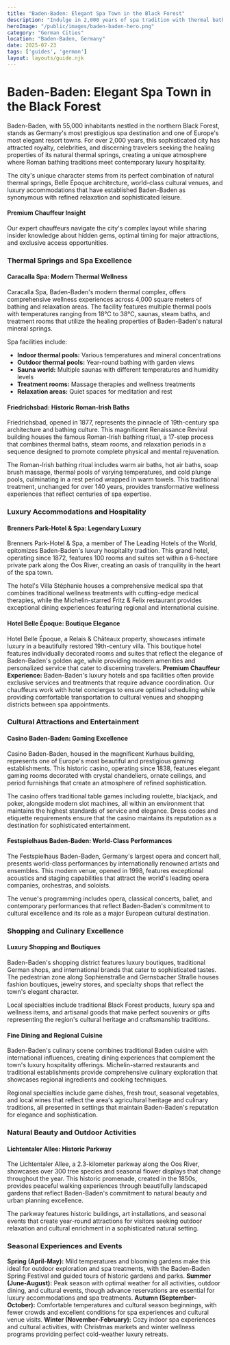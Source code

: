 ```yaml
---
title: "Baden-Baden: Elegant Spa Town in the Black Forest"
description: "Indulge in 2,000 years of spa tradition with thermal baths, luxury hotels like Brenners Park, the famous casino, and world-class cultural venues in Germany's most elegant resort town."
heroImage: "/public/images/baden-baden-hero.png"
category: "German Cities"
location: "Baden-Baden, Germany"
date: 2025-07-23
tags: ['guides', 'german']
layout: layouts/guide.njk
---
```


# Baden-Baden: Elegant Spa Town in the Black Forest

Baden-Baden, with 55,000 inhabitants nestled in the northern Black Forest, stands as Germany's most prestigious spa destination and one of Europe's most elegant resort towns. For over 2,000 years, this sophisticated city has attracted royalty, celebrities, and discerning travelers seeking the healing properties of its natural thermal springs, creating a unique atmosphere where Roman bathing traditions meet contemporary luxury hospitality.

The city's unique character stems from its perfect combination of natural thermal springs, Belle Époque architecture, world-class cultural venues, and luxury accommodations that have established Baden-Baden as synonymous with refined relaxation and sophisticated leisure.

<div class="premium-insight">
<h4>Premium Chauffeur Insight</h4>
<p>Our expert chauffeurs navigate the city's complex layout while sharing insider knowledge about hidden gems, optimal timing for major attractions, and exclusive access opportunities.</p>
</div>


### Thermal Springs and Spa Excellence


#### Caracalla Spa: Modern Thermal Wellness

Caracalla Spa, Baden-Baden's modern thermal complex, offers comprehensive wellness experiences across 4,000 square meters of bathing and relaxation areas. The facility features multiple thermal pools with temperatures ranging from 18°C to 38°C, saunas, steam baths, and treatment rooms that utilize the healing properties of Baden-Baden's natural mineral springs.

Spa facilities include:

  * **Indoor thermal pools:** Various temperatures and mineral concentrations
  * **Outdoor thermal pools:** Year-round bathing with garden views
  * **Sauna world:** Multiple saunas with different temperatures and humidity levels
  * **Treatment rooms:** Massage therapies and wellness treatments
  * **Relaxation areas:** Quiet spaces for meditation and rest


#### Friedrichsbad: Historic Roman-Irish Baths

Friedrichsbad, opened in 1877, represents the pinnacle of 19th-century spa architecture and bathing culture. This magnificent Renaissance Revival building houses the famous Roman-Irish bathing ritual, a 17-step process that combines thermal baths, steam rooms, and relaxation periods in a sequence designed to promote complete physical and mental rejuvenation.

The Roman-Irish bathing ritual includes warm air baths, hot air baths, soap brush massage, thermal pools of varying temperatures, and cold plunge pools, culminating in a rest period wrapped in warm towels. This traditional treatment, unchanged for over 140 years, provides transformative wellness experiences that reflect centuries of spa expertise.


### Luxury Accommodations and Hospitality


#### Brenners Park-Hotel & Spa: Legendary Luxury

Brenners Park-Hotel & Spa, a member of The Leading Hotels of the World, epitomizes Baden-Baden's luxury hospitality tradition. This grand hotel, operating since 1872, features 100 rooms and suites set within a 6-hectare private park along the Oos River, creating an oasis of tranquility in the heart of the spa town.

The hotel's Villa Stéphanie houses a comprehensive medical spa that combines traditional wellness treatments with cutting-edge medical therapies, while the Michelin-starred Fritz & Felix restaurant provides exceptional dining experiences featuring regional and international cuisine.


#### Hotel Belle Époque: Boutique Elegance

Hotel Belle Époque, a Relais & Châteaux property, showcases intimate luxury in a beautifully restored 19th-century villa. This boutique hotel features individually decorated rooms and suites that reflect the elegance of Baden-Baden's golden age, while providing modern amenities and personalized service that cater to discerning travelers.
**Premium Chauffeur Experience:** Baden-Baden's luxury hotels and spa facilities often provide exclusive services and treatments that require advance coordination. Our chauffeurs work with hotel concierges to ensure optimal scheduling while providing comfortable transportation to cultural venues and shopping districts between spa appointments.


### Cultural Attractions and Entertainment


#### Casino Baden-Baden: Gaming Excellence

Casino Baden-Baden, housed in the magnificent Kurhaus building, represents one of Europe's most beautiful and prestigious gaming establishments. This historic casino, operating since 1838, features elegant gaming rooms decorated with crystal chandeliers, ornate ceilings, and period furnishings that create an atmosphere of refined sophistication.

The casino offers traditional table games including roulette, blackjack, and poker, alongside modern slot machines, all within an environment that maintains the highest standards of service and elegance. Dress codes and etiquette requirements ensure that the casino maintains its reputation as a destination for sophisticated entertainment.


#### Festspielhaus Baden-Baden: World-Class Performances

The Festspielhaus Baden-Baden, Germany's largest opera and concert hall, presents world-class performances by internationally renowned artists and ensembles. This modern venue, opened in 1998, features exceptional acoustics and staging capabilities that attract the world's leading opera companies, orchestras, and soloists.

The venue's programming includes opera, classical concerts, ballet, and contemporary performances that reflect Baden-Baden's commitment to cultural excellence and its role as a major European cultural destination.


### Shopping and Culinary Excellence


#### Luxury Shopping and Boutiques

Baden-Baden's shopping district features luxury boutiques, traditional German shops, and international brands that cater to sophisticated tastes. The pedestrian zone along Sophienstraße and Gernsbacher Straße houses fashion boutiques, jewelry stores, and specialty shops that reflect the town's elegant character.

Local specialties include traditional Black Forest products, luxury spa and wellness items, and artisanal goods that make perfect souvenirs or gifts representing the region's cultural heritage and craftsmanship traditions.


#### Fine Dining and Regional Cuisine

Baden-Baden's culinary scene combines traditional Baden cuisine with international influences, creating dining experiences that complement the town's luxury hospitality offerings. Michelin-starred restaurants and traditional establishments provide comprehensive culinary exploration that showcases regional ingredients and cooking techniques.

Regional specialties include game dishes, fresh trout, seasonal vegetables, and local wines that reflect the area's agricultural heritage and culinary traditions, all presented in settings that maintain Baden-Baden's reputation for elegance and sophistication.


### Natural Beauty and Outdoor Activities


#### Lichtentaler Allee: Historic Parkway

The Lichtentaler Allee, a 2.3-kilometer parkway along the Oos River, showcases over 300 tree species and seasonal flower displays that change throughout the year. This historic promenade, created in the 1850s, provides peaceful walking experiences through beautifully landscaped gardens that reflect Baden-Baden's commitment to natural beauty and urban planning excellence.

The parkway features historic buildings, art installations, and seasonal events that create year-round attractions for visitors seeking outdoor relaxation and cultural enrichment in a sophisticated natural setting.


### Seasonal Experiences and Events
**Spring (April-May):** Mild temperatures and blooming gardens make this ideal for outdoor exploration and spa treatments, with the Baden-Baden Spring Festival and guided tours of historic gardens and parks.
**Summer (June-August):** Peak season with optimal weather for all activities, outdoor dining, and cultural events, though advance reservations are essential for luxury accommodations and spa treatments.
**Autumn (September-October):** Comfortable temperatures and cultural season beginnings, with fewer crowds and excellent conditions for spa experiences and cultural venue visits.
**Winter (November-February):** Cozy indoor spa experiences and cultural activities, with Christmas markets and winter wellness programs providing perfect cold-weather luxury retreats.

